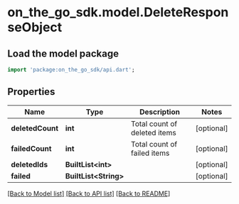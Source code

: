 # on_the_go_sdk.model.DeleteResponseObject

## Load the model package
```dart
import 'package:on_the_go_sdk/api.dart';
```

## Properties
Name | Type | Description | Notes
------------ | ------------- | ------------- | -------------
**deletedCount** | **int** | Total count of deleted items | [optional] 
**failedCount** | **int** | Total count of failed items | [optional] 
**deletedIds** | **BuiltList&lt;int&gt;** |  | [optional] 
**failed** | **BuiltList&lt;String&gt;** |  | [optional] 

[[Back to Model list]](../README.md#documentation-for-models) [[Back to API list]](../README.md#documentation-for-api-endpoints) [[Back to README]](../README.md)


